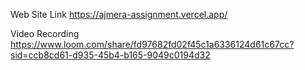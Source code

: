 Web Site Link  https://ajmera-assignment.vercel.app/

Video Recording https://www.loom.com/share/fd97682fd02f45c1a6336124d61c67cc?sid=ccb8cd61-d935-45b4-b165-9049c0194d32
